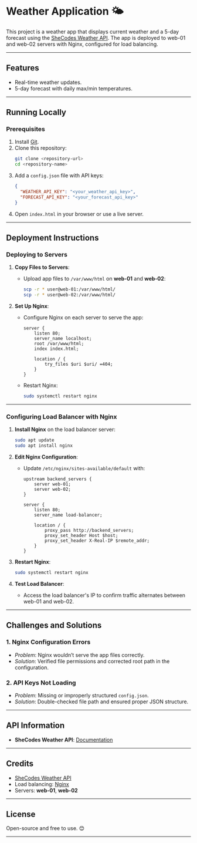 # Weather Application 🌤️

This project is a weather app that displays current weather and a 5-day forecast using the [SheCodes Weather API](https://www.shecodes.io/learn/apis/weather). The app is deployed to web-01 and web-02 servers with Nginx, configured for load balancing.

---

## Features

- Real-time weather updates.
- 5-day forecast with daily max/min temperatures.

---

## Running Locally

### Prerequisites

1. Install [Git](https://git-scm.com/).
2. Clone this repository:
   ```bash
   git clone <repository-url>
   cd <repository-name>
   ```
3. Add a `config.json` file with API keys:
   ```json
   {
     "WEATHER_API_KEY": "<your_weather_api_key>",
     "FORECAST_API_KEY": "<your_forecast_api_key>"
   }
   ```
4. Open `index.html` in your browser or use a live server.

---

## Deployment Instructions

### Deploying to Servers

1. **Copy Files to Servers**:

   - Upload app files to `/var/www/html` on **web-01** and **web-02**:
     ```bash
     scp -r * user@web-01:/var/www/html/
     scp -r * user@web-02:/var/www/html/
     ```

2. **Set Up Nginx**:

   - Configure Nginx on each server to serve the app:

     ```nginx
     server {
         listen 80;
         server_name localhost;
         root /var/www/html;
         index index.html;

         location / {
             try_files $uri $uri/ =404;
         }
     }
     ```

   - Restart Nginx:
     ```bash
     sudo systemctl restart nginx
     ```

---

### Configuring Load Balancer with Nginx

1. **Install Nginx** on the load balancer server:

   ```bash
   sudo apt update
   sudo apt install nginx
   ```

2. **Edit Nginx Configuration**:

   - Update `/etc/nginx/sites-available/default` with:

     ```nginx
     upstream backend_servers {
         server web-01;
         server web-02;
     }

     server {
         listen 80;
         server_name load-balancer;

         location / {
             proxy_pass http://backend_servers;
             proxy_set_header Host $host;
             proxy_set_header X-Real-IP $remote_addr;
         }
     }
     ```

3. **Restart Nginx**:

   ```bash
   sudo systemctl restart nginx
   ```

4. **Test Load Balancer**:
   - Access the load balancer's IP to confirm traffic alternates between web-01 and web-02.

---

## Challenges and Solutions

### 1. **Nginx Configuration Errors**

- _Problem_: Nginx wouldn’t serve the app files correctly.
- _Solution_: Verified file permissions and corrected root path in the configuration.

### 2. **API Keys Not Loading**

- _Problem_: Missing or improperly structured `config.json`.
- _Solution_: Double-checked file path and ensured proper JSON structure.

---

## API Information

- **SheCodes Weather API**: [Documentation](https://www.shecodes.io/learn/apis/weather)

---

## Credits

- [SheCodes Weather API](https://www.shecodes.io/learn/apis/weather)
- Load balancing: [Nginx](https://nginx.org/)
- Servers: **web-01**, **web-02**

---

## License

Open-source and free to use. 😊

---
